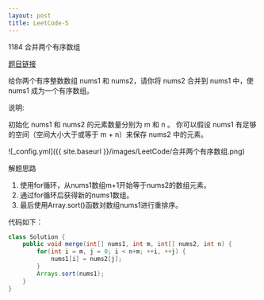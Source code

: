 ```yaml
---
layout: post
title: LeetCode-5
---
```


1184 合并两个有序数组

[题目链接](https://leetcode-cn.com/problems/merge-sorted-array/)

给你两个有序整数数组 nums1 和 nums2，请你将 nums2 合并到 nums1 中，使 nums1 成为一个有序数组。

说明:

初始化 nums1 和 nums2 的元素数量分别为 m 和 n 。
你可以假设 nums1 有足够的空间（空间大小大于或等于 m + n）来保存 nums2 中的元素。

![_config.yml]({{ site.baseurl }}/images/LeetCode/合并两个有序数组.png)

解题思路

1. 使用for循环，从nums1数组m+1开始等于nums2的数组元素。
2. 通过for循环后获得新的nums1数组。
3. 最后使用Array.sort()函数对数组nums1进行重排序。

代码如下：

```java
class Solution {
    public void merge(int[] nums1, int m, int[] nums2, int n) {
        for(int i = m, j = 0; i < n+m; ++i, ++j) {
            nums1[i] = nums2[j];
        }
        Arrays.sort(nums1);
    }
}
```
